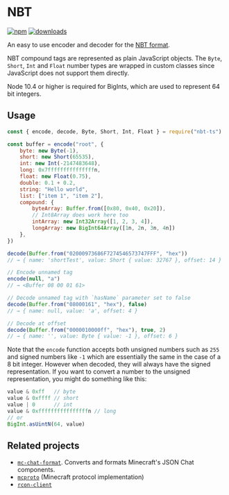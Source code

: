 # NBT

[![npm](https://img.shields.io/npm/v/nbt-ts.svg)](https://www.npmjs.com/package/nbt-ts)
[![downloads](https://img.shields.io/npm/dm/nbt-ts.svg)](https://www.npmjs.com/package/nbt-ts)

An easy to use encoder and decoder for the [NBT format](https://wiki.vg/NBT).

NBT compound tags are represented as plain JavaScript objects. The `Byte`, `Short`,
`Int` and `Float` number types are wrapped in custom classes since JavaScript
does not support them directly.

Node 10.4 or higher is required for BigInts, which are used to represent 64 bit integers.

## Usage

```js
const { encode, decode, Byte, Short, Int, Float } = require("nbt-ts")

const buffer = encode("root", {
    byte: new Byte(-1),
    short: new Short(65535),
    int: new Int(-2147483648),
    long: 0x7fffffffffffffffn,
    float: new Float(0.75),
    double: 0.1 + 0.2,
    string: "Hello world",
    list: ["item 1", "item 2"],
    compound: {
        byteArray: Buffer.from([0x80, 0x40, 0x20]),
        // Int8Array does work here too
        intArray: new Int32Array([1, 2, 3, 4]),
        longArray: new BigInt64Array([1n, 2n, 3n, 4n])
    },
})

decode(Buffer.from("02000973686F7274546573747FFF", "hex"))
// → { name: 'shortTest', value: Short { value: 32767 }, offset: 14 }

// Encode unnamed tag
encode(null, "a")
// → <Buffer 08 00 01 61>

// Decode unnamed tag with `hasName` parameter set to false
decode(Buffer.from("08000161", "hex"), false)
// → { name: null, value: 'a', offset: 4 }

// Decode at offset
decode(Buffer.from("0000010000ff", "hex"), true, 2)
// → { name: '', value: Byte { value: -1 }, offset: 6 }
```

Note that the `encode` function accepts both unsigned numbers such as `255` and signed
numbers like `-1` which are essentially the same in the case of a 8 bit integer.
However when decoded, they will always have the signed representation. If you want
to convert a number to the unsigned representation, you might do something like this:

```js
value & 0xff   // byte
value & 0xffff // short
value | 0      // int
value & 0xffffffffffffffffn // long
// or
BigInt.asUintN(64, value)
```

## Related projects

- [`mc-chat-format`](https://github.com/janispritzkau/mc-chat-format).
    Converts and formats Minecraft's JSON Chat components.
- [`mcproto`](https://github.com/janispritzkau/mcproto) (Minecraft protocol implementation)
- [`rcon-client`](https://github.com/janispritzkau/rcon-client)
